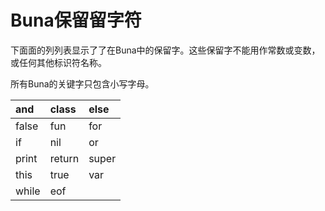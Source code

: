# Buna保留留字符

下⾯面的列列表显示了了在Buna中的保留字。这些保留字不能用作常数或变数，或任何其他标识符名称。

所有Buna的关键字只包含⼩写字⺟。



| and | class | else |
| :--- | :--- | :--- |
| false | fun | for |
| if | nil | or |
| print | return | super |
| this | true | var |
| while | eof |  |



